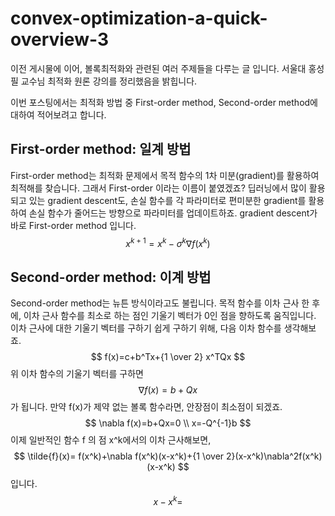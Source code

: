 # convex-optimization-a-quick-overview-3
이전 게시물에 이어, 볼록최적화와 관련된 여러 주제들을 다루는 글 입니다. 서울대 홍성필 교수님 최적화 원론 강의를 정리했음을 밝힙니다.

이번 포스팅에서는 최적화 방법 중 First-order method, Second-order method에 대하여 적어보려고 합니다.
## First-order method: 일계 방법
First-order method는 최적화 문제에서 목적 함수의 1차 미분(gradient)를 활용하여 최적해를 찾습니다. 그래서 First-order 이라는 이름이 붙였겠죠? 딥러닝에서 많이 활용되고 있는 gradient descent도, 손실 함수를 각 파라미터로 편미분한 gradient를 활용하여 손실 함수가 줄어드는 방향으로 파라미터를 업데이트하죠.  gradient descent가 바로 First-order method 입니다.
$$
x^{k+1}=x^{k}-\sigma^{k}{\nabla f(x^k)}
$$
## Second-order method: 이계 방법
Second-order method는 뉴튼 방식이라고도 불립니다. 목적 함수를 이차 근사 한 후에, 이차 근사 함수를 최소로 하는 점인 기울기 벡터가 0인 점을 향하도록 움직입니다.
이차 근사에 대한 기울기 벡터를 구하기 쉽게 구하기 위해, 다음 이차 함수를 생각해보죠.
$$
f(x)=c+b^Tx+{1 \over 2} x^TQx
$$
위 이차 함수의 기울기 벡터를 구하면
$$
\nabla f(x)=b+Qx
$$
가 됩니다. 만약 f(x)가 제약 없는 볼록 함수라면, 안장점이 최소점이 되겠죠.
$$
\nabla f(x)=b+Qx=0 \\
x=-Q^{-1}b
$$
이제 일반적인 함수 f 의 점 x^k에서의 이차 근사해보면,
$$
\tilde{f}(x)= f(x^k)+\nabla f(x^k)(x-x^k)+{1 \over 2}(x-x^k)\nabla^2f(x^k)(x-x^k)
$$
입니다.
$$
x-x^k=
$$


<!--stackedit_data:
eyJoaXN0b3J5IjpbNDY2MzcxMzc5LC02ODgyNTEyOTYsOTcxMz
kzMDE4LDMxMTI1OTgzMywyMDEzNjA2OTAzLDk3Mzc2OTcwNl19

-->